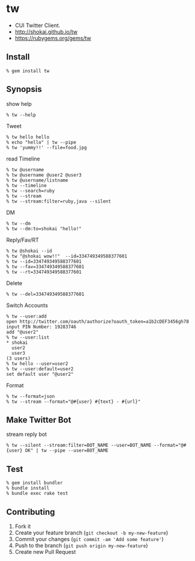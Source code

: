 tw
==

* CUI Twitter Client.
* http://shokai.github.io/tw
* https://rubygems.org/gems/tw


Install
-------

    % gem install tw


Synopsis
--------

show help

    % tw --help

Tweet

    % tw hello hello
    % echo "hello" | tw --pipe
    % tw 'yummy!!' --file=food.jpg

read Timeline

    % tw @username
    % tw @username @user2 @user3
    % tw @username/listname
    % tw --timeline
    % tw --search=ruby
    % tw --stream
    % tw --stream:filter=ruby,java --silent

DM

    % tw --dm
    % tw --dm:to=shokai "hello!"

Reply/Fav/RT

    % tw @shokai --id
    % tw "@shokai wow!!"  --id=334749349588377601
    % tw --id=334749349588377601
    % tw --fav=334749349588377601
    % tw --rt=334749349588377601

Delete

    % tw --del=334749349588377601

Switch Accounts

    % tw --user:add
    open http://twitter.com/oauth/authorize?oauth_token=a1b2cDEF3456gh78
    input PIN Number: 19283746
    add "@user2"
    % tw --user:list
    * shokai
      user2
      user3
    (3 users)
    % tw hello --user=user2
    % tw --user:default=user2
    set default user "@user2"

Format

    % tw --format=json
    % tw --stream --format="@#{user} #{text} - #{url}"


Make Twitter Bot
----------------
stream reply bot

    % tw --silent --stream:filter=BOT_NAME --user=BOT_NAME --format="@#{user} OK" | tw --pipe --user=BOT_NAME


Test
----

    % gem install bundler
    % bundle install
    % bundle exec rake test


Contributing
------------
1. Fork it
2. Create your feature branch (`git checkout -b my-new-feature`)
3. Commit your changes (`git commit -am 'Add some feature'`)
4. Push to the branch (`git push origin my-new-feature`)
5. Create new Pull Request